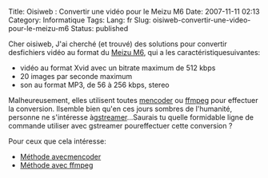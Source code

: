 Title: Oisiweb : Convertir une vidéo pour le Meizu M6
Date: 2007-11-11 02:13
Category: Informatique
Tags:
Lang: fr
Slug: oisiweb-convertir-une-video-pour-le-meizu-m6
Status: published

Cher oisiweb, J'ai cherché (et trouvé) des solutions pour convertir desfichiers vidéo au format du [Meizu M6](http://en.meizu.com/product_m6sl.asp), qui a les caractéristiquesuivantes:

-   vidéo au format Xvid avec un bitrate maximum de 512 kbps
-   20 images par seconde maximum
-   son au format MP3, de 56 à 256 kbps, stereo

Malheureusement, elles utilisent toutes [mencoder](http://www.mplayerhq.hu/) ou [ffmpeg](http://ffmpeg.mplayerhq.hu/) pour effectuer la conversion. Ilsemble bien qu'en ces jours sombres de l'humanité, personne ne s'intéresse à[gstreamer](http://gstreamer.freedesktop.org/)...Saurais tu quelle formidable ligne de commande utiliser avec gstreamer poureffectuer cette conversion ?

Pour ceux que cela intéresse:

-   [Méthode avecmencoder](http://www.taiabati.com/linux/video-for-meizu.html)
-   [Méthode avec ffmpeg](http://www.meizume.com/showthread.php?t=1936)

